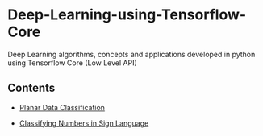 # Deep-Learning-using-Tensorflow-Core
Deep Learning algorithms, concepts and applications developed in python using Tensorflow Core (Low Level API)

## Contents  

* [Planar Data Classification](https://nbviewer.jupyter.org/github/azfarkhoja305/Deep-Learning-using-Tensorflow-Core/blob/master/Planar%20Data%20Classification/Planar%20Data%20Classification%20using%20a%20shallow%20network.ipynb)

* [Classifying Numbers in Sign Language](https://nbviewer.jupyter.org/github/azfarkhoja305/Deep-Learning-using-Tensorflow-Core/blob/master/Classifying%20Numbers%20in%20Sign%20Language/Classifying%20Numbers%20in%20Sign%20Language.ipynb)
